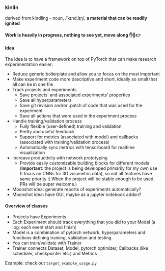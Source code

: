 ### kinlin
derived from kindling - noun, /ˈkɪnd.lɪŋ/, **a material that can be readily ignited**

#### Work is heavily in progress, nothing to see yet, move along ✋👮👉 

#### Idea
The idea is to have a framework on top of PyTorch that can make research experimentation easier:
- Reduce generic boilerplate and allow you to focus on the most important
- Make experiment code more descriptive and short, ideally so small that all can be in one file
- Track projects and experiments
    - Save projects' and associated experiments' properties
    - Save all hyperparameters
    - Save git revision and/or .patch of code that was used for the experiment 
    - Save all actions that were used in the experiment process
- Handle training/validation process
    - Fully flexible (user-defined) training and validation
    - Pretty and useful feedback
    - Support for metrics (associated with model) and callbacks (associated with training/validation process)
    - Automatically sync metrics with tensorboard for realtime visualization
- Increase productivity with network prototyping
    - Provide easily customizable building blocks for different models
    (**Important**: the project is being developed primarily for my own use (I focus on CNNs for 3D volumetric data),
    so not all features have same priority :) When the project will be stable enough to be used, PRs will be super welcome.)
- Moonshot idea: generate reports of experiments automatically?
- Moonshot idea: have GUI, maybe as a jupyter notebook addon?

#### Overview of classes
- Projects have Experiments
- Each Experiment should track everything that you did to your Model (a log: each event start and finish)
- Model is a combination of pytorch network, hyperparameters and functions defining training, validation and testing
- You can train/validate with Trainer
- Trainer connects Dataset, Model, pytorch optimizer, Callbacks (like scheduler, checkpointer etc.) and Metrics

Example: check out `target_example_usage.py`
